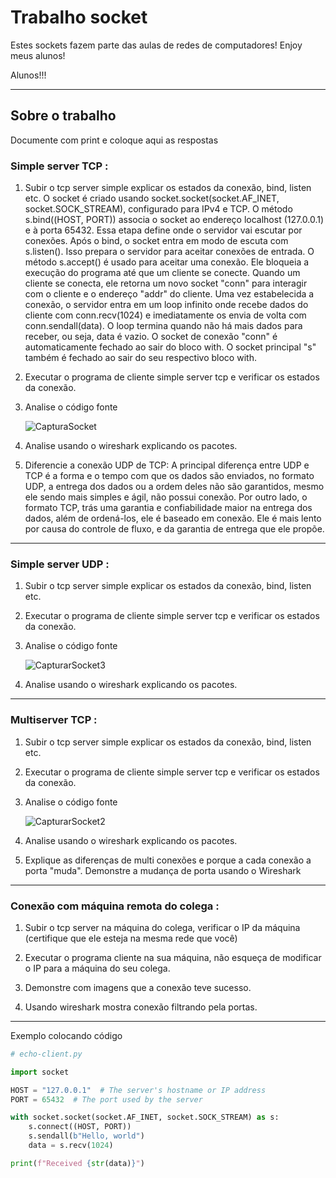# Trabalho socket

Estes sockets fazem parte das aulas de redes de computadores!
Enjoy meus alunos!

Alunos!!!
***
## Sobre o trabalho

Documente com print e coloque aqui as respostas

### Simple server TCP :

1) Subir o tcp server simple explicar os estados da conexão, bind, listen etc.
O socket é criado usando socket.socket(socket.AF_INET, socket.SOCK_STREAM), configurado para IPv4 e TCP. O método s.bind((HOST, PORT)) associa o socket ao endereço localhost (127.0.0.1) e à porta 65432. Essa etapa define onde o servidor vai escutar por conexões.
Após o bind, o socket entra em modo de escuta com s.listen(). Isso prepara o servidor para aceitar conexões de entrada. O método s.accept() é usado para aceitar uma conexão. Ele bloqueia a execução do programa até que um cliente se conecte. Quando um cliente se conecta, ele retorna um novo socket "conn" para interagir com o cliente e o endereço "addr" do cliente.
Uma vez estabelecida a conexão, o servidor entra em um loop infinito onde recebe dados do cliente com conn.recv(1024) e imediatamente os envia de volta com conn.sendall(data). O loop termina quando não há mais dados para receber, ou seja, data é vazio. O socket de conexão "conn" é automaticamente fechado ao sair do bloco with. O socket principal "s" também é fechado ao sair do seu respectivo bloco with.

3) Executar o programa de cliente simple server tcp e verificar os estados da conexão.

4) Analise o código fonte

   ![CapturaSocket](https://github.com/felipengeletrica/Fundatec-2024-Aula-Socket/assets/128739261/ba7a9ce7-a9cf-4153-94c4-113111b8e957)



6) Analise usando o wireshark explicando os pacotes.

7) Diferencie a conexão UDP de TCP:
A principal diferença entre UDP e TCP é a forma e o tempo com que os dados são enviados,
no formato UDP, a entrega dos dados ou a ordem deles não são garantidos, mesmo ele
sendo mais simples e ágil, não possui conexão. Por outro lado, o formato TCP, trás uma
garantia e confiabilidade maior na entrega dos dados, além de ordená-los, ele é baseado em
conexão. Ele é mais lento por causa do controle de fluxo, e da garantia de entrega que ele
propõe.
***

### Simple server UDP :

1) Subir o tcp server simple explicar os estados da conexão, bind, listen etc.

2) Executar o programa de cliente simple server tcp e verificar os estados da conexão.

3) Analise o código fonte

   ![CapturarSocket3](https://github.com/felipengeletrica/Fundatec-2024-Aula-Socket/assets/128739261/bc2a8c7e-2f57-4631-b2e2-1cb57ef813e1)


5) Analise usando o wireshark explicando os pacotes.

***

### Multiserver TCP :

1) Subir o tcp server simple explicar os estados da conexão, bind, listen etc.

2) Executar o programa de cliente simple server tcp e verificar os estados da conexão.

3) Analise o código fonte

   ![CapturarSocket2](https://github.com/felipengeletrica/Fundatec-2024-Aula-Socket/assets/128739261/3ff8896a-8765-4a04-820b-8abec47c8da4)


5) Analise usando o wireshark explicando os pacotes.

6) Explique as diferenças de multi conexões e porque a cada conexão a porta "muda". Demonstre a mudança de porta usando o Wireshark

***
### Conexão com máquina remota do colega :

1) Subir o tcp server na máquina do colega, verificar o IP da máquina (certifique que ele esteja na mesma rede que você)

2) Executar o programa cliente na sua máquina, não esqueça de modificar o IP para a máquina do seu colega.

3) Demonstre com imagens que a conexão teve sucesso.

4) Usando wireshark mostra conexão filtrando pela portas.

***
Exemplo colocando código

```python
# echo-client.py

import socket

HOST = "127.0.0.1"  # The server's hostname or IP address
PORT = 65432  # The port used by the server

with socket.socket(socket.AF_INET, socket.SOCK_STREAM) as s:
    s.connect((HOST, PORT))
    s.sendall(b"Hello, world")
    data = s.recv(1024)

print(f"Received {str(data)}")
```



